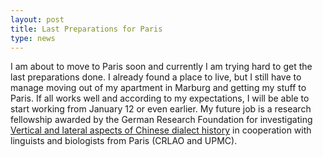 ```yaml
---
layout: post
title: Last Preparations for Paris 
type: news
---
```


I am about to move to Paris soon and currently I am trying hard to get the last preparations done. I already found a place to live, but I still have to manage moving out of my apartment in Marburg and getting my stuff to Paris. 
If all works well and according to my expectations, I will be able to start working from January 12 or even earlier.
My future job is a research fellowship awarded by the German Research Foundation for investigating [Vertical and lateral aspects of Chinese dialect history](http://gepris.dfg.de/gepris/projekt/261553824?language=en) in cooperation with linguists and biologists from Paris (CRLAO and UPMC).
